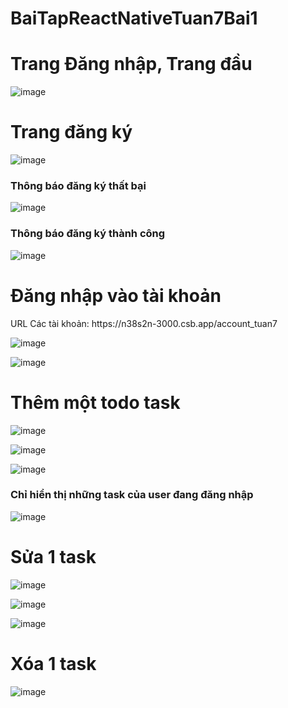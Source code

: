 # BaiTapReactNativeTuan7Bai1

<h1>Trang Đăng nhập, Trang đầu</h1>

![image](https://github.com/nguyenhieu1435/BaiTapReactNativeTuan7Bai1/assets/70377398/bd5f1d90-3bef-491b-b90e-dc2741e69241)

<h1>Trang đăng ký</h1>

![image](https://github.com/nguyenhieu1435/BaiTapReactNativeTuan7Bai1/assets/70377398/e2d2d4b5-8d54-4e0a-9e9f-1e28d7fd3642)

<h3>Thông báo đăng ký thất bại</h3>

![image](https://github.com/nguyenhieu1435/BaiTapReactNativeTuan7Bai1/assets/70377398/c3e8a324-ca8d-40a7-aaf3-7507b209ca9d)

<h3>Thông báo đăng ký thành công</h3>

![image](https://github.com/nguyenhieu1435/BaiTapReactNativeTuan7Bai1/assets/70377398/4c3b6106-cdd6-4304-9a73-eb049f4a3dd5)

<h1>Đăng nhập vào tài khoản</h1

<h3>URL Các tài khoản: https://n38s2n-3000.csb.app/account_tuan7</h3>                        

![image](https://github.com/nguyenhieu1435/BaiTapReactNativeTuan7Bai1/assets/70377398/45396cac-7eab-49b8-91e5-ee6f9ffe319e)

![image](https://github.com/nguyenhieu1435/BaiTapReactNativeTuan7Bai1/assets/70377398/ee03b526-4ecb-478c-9eb5-43eab8714fb3)

<h1>Thêm một todo task</h1>

![image](https://github.com/nguyenhieu1435/BaiTapReactNativeTuan7Bai1/assets/70377398/a823cedb-a1da-4ca2-b94b-593e5ff05726)

![image](https://github.com/nguyenhieu1435/BaiTapReactNativeTuan7Bai1/assets/70377398/237329f9-cda2-4b98-869c-33f18fc427f1)

![image](https://github.com/nguyenhieu1435/BaiTapReactNativeTuan7Bai1/assets/70377398/38b4a9ae-d310-425d-8e12-c88bd59e803b)

<h3>Chỉ hiển thị những task của user đang đăng nhập</h3>

![image](https://github.com/nguyenhieu1435/BaiTapReactNativeTuan7Bai1/assets/70377398/f0f8dcc0-4098-4fd2-8d74-a93c367a1227)

<h1>Sửa 1 task</h1>

![image](https://github.com/nguyenhieu1435/BaiTapReactNativeTuan7Bai1/assets/70377398/dcb69c8b-7e74-45c8-ada6-068e0c15a279)

![image](https://github.com/nguyenhieu1435/BaiTapReactNativeTuan7Bai1/assets/70377398/af7f5644-6b63-4c68-9d33-52561849265f)

![image](https://github.com/nguyenhieu1435/BaiTapReactNativeTuan7Bai1/assets/70377398/c5f206ca-4710-42ab-a40e-1dd4c03c4865)

<h1>Xóa 1 task</h1>

![image](https://github.com/nguyenhieu1435/BaiTapReactNativeTuan7Bai1/assets/70377398/9d9e1432-7e14-4c6b-950d-09ed9b12e696)





